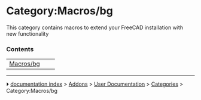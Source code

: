 # Category:Macros/bg
This category contains macros to extend your FreeCAD installation with new functionality

### Contents

|     |     |     |
| --- | --- | --- |
| [Macros/bg](Macros/bg.md) |



---
⏵ [documentation index](../README.md) > [Addons](Category_Addons.md) > [User Documentation](Category_User%20Documentation.md) > [Categories](Category_Categories.md) > Category:Macros/bg
